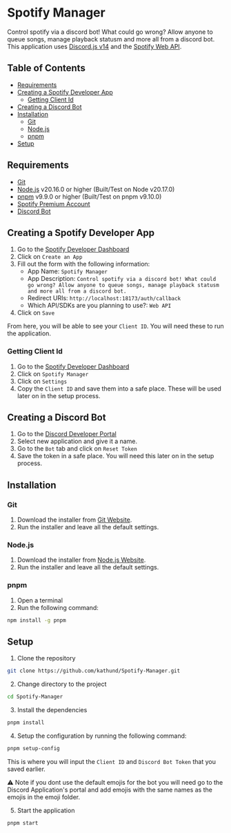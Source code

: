 # Spotify Manager

Control spotify via a discord bot! What could go wrong? Allow anyone to queue songs, manage playback statusm and more
all from a discord bot. This application uses [Discord.js v14](https://www.npmjs.com/package/discord.js) and the
[Spotify Web API](https://developer.spotify.com/documentation/web-api/).

## Table of Contents

- [Requirements](#requirements)
- [Creating a Spotify Developer App](#creating-a-spotify-developer-app)
  - [Getting Client Id](#getting-client-id)
- [Creating a Discord Bot](#creating-a-discord-bot)
- [Installation](#installation)
  - [Git](#git)
  - [Node.js](#nodejs)
  - [pnpm](#pnpm)
- [Setup](#setup)

## Requirements

- [Git](https://git-scm.com/)
- [Node.js](https://nodejs.org/en/) v20.16.0 or higher (Built/Test on Node v20.17.0)
- [pnpm](https://pnpm.io/installation) v9.9.0 or higher (Built/Test on pnpm v9.10.0)
- [Spotify Premium Account](https://www.spotify.com/us/premium/)
- [Discord Bot](https://discord.com/developers/applications)

## Creating a Spotify Developer App

1. Go to the [Spotify Developer Dashboard](https://developer.spotify.com/dashboard)
2. Click on `Create an App`
3. Fill out the form with the following information:
   - App Name: `Spotify Manager`
   - App Description:
     `Control spotify via a discord bot! What could go wrong? Allow anyone to queue songs, manage playback statusm and more all from a discord bot.`
   - Redirect URIs: `http://localhost:18173/auth/callback`
   - Which API/SDKs are you planning to use?: `Web API`
4. Click on `Save`

From here, you will be able to see your `Client ID`. You will need these to run the application.

### Getting Client Id

1. Go to the [Spotify Developer Dashboard](https://developer.spotify.com/dashboard)
2. Click on `Spotify Manager`
3. Click on `Settings`
4. Copy the `Client ID` and save them into a safe place. These will be used later on in the setup process.

## Creating a Discord Bot

1. Go to the [Discord Developer Portal](https://discord.com/developers/applications)
2. Select new application and give it a name.
3. Go to the `Bot` tab and click on `Reset Token`
4. Save the token in a safe place. You will need this later on in the setup process.

## Installation

### Git

1. Download the installer from [Git Website](https://git-scm.com/).
2. Run the installer and leave all the default settings.

### Node.js

1. Download the installer from [Node.js Website](https://nodejs.org/en/).
2. Run the installer and leave all the default settings.

### pnpm

1. Open a terminal
2. Run the following command:

```bash
npm install -g pnpm
```

## Setup

1. Clone the repository

```bash
git clone https://github.com/kathund/Spotify-Manager.git
```

2. Change directory to the project

```bash
cd Spotify-Manager
```

3. Install the dependencies

```bash
pnpm install
```

4. Setup the configuration by running the following command:

```bash
pnpm setup-config
```
This is where you will input the `Client ID` and `Discord Bot Token` that you saved earlier.

:warning: Note if you dont use the default emojis for the bot you will need go to the Discord Application's portal and add emojis with the same names as the emojis in the emoji folder.

5. Start the application

```bash
pnpm start
```
